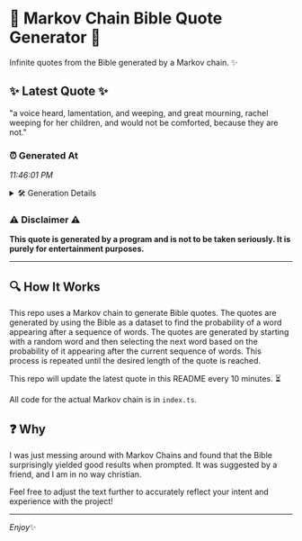 # 📖 Markov Chain Bible Quote Generator 📖

Infinite quotes from the Bible generated by a Markov chain. ✨

## ✨ Latest Quote ✨
"a voice heard, lamentation, and weeping, and great mourning, rachel weeping for her children, and would not be comforted, because they are not."

### ⏰ Generated At
*11:46:01 PM*

<details>
    <summary>🛠️ Generation Details</summary>
    <p>
        <strong>🌱 Seed:</strong> a<br>
        <strong>🔄 Iterations:</strong> 22<br>
        <strong>📜 Context History:</strong><br>[ a ]: voice<br>[ a, voice ]: heard,<br>[ a, voice, heard, ]: lamentation,<br>[ a, voice, heard,, lamentation, ]: and<br>[ a, voice, heard,, lamentation,, and ]: weeping,<br>[ a, voice, heard,, lamentation,, and, weeping, ]: and<br>[ voice, heard,, lamentation,, and, weeping,, and ]: great<br>[ heard,, lamentation,, and, weeping,, and, great ]: mourning,<br>[ lamentation,, and, weeping,, and, great, mourning, ]: rachel<br>[ and, weeping,, and, great, mourning,, rachel ]: weeping<br>[ weeping,, and, great, mourning,, rachel, weeping ]: for<br>[ and, great, mourning,, rachel, weeping, for ]: her<br>[ great, mourning,, rachel, weeping, for, her ]: children,<br>[ mourning,, rachel, weeping, for, her, children, ]: and<br>[ rachel, weeping, for, her, children,, and ]: would<br>[ weeping, for, her, children,, and, would ]: not<br>[ for, her, children,, and, would, not ]: be<br>[ her, children,, and, would, not, be ]: comforted,<br>[ children,, and, would, not, be, comforted, ]: because<br>[ and, would, not, be, comforted,, because ]: they<br>[ would, not, be, comforted,, because, they ]: are<br>[ not, be, comforted,, because, they, are ]: not.<br>
    </p>
</details>

### ⚠️ Disclaimer ⚠️
**This quote is generated by a program and is not to be taken seriously. It is purely for entertainment purposes.**

---

## 🔍 How It Works

This repo uses a Markov chain to generate Bible quotes. The quotes are generated by using the Bible as a dataset to find the probability of a word appearing after a sequence of words. The quotes are generated by starting with a random word and then selecting the next word based on the probability of it appearing after the current sequence of words. This process is repeated until the desired length of the quote is reached.

This repo will update the latest quote in this README every 10 minutes. ⏳

All code for the actual Markov chain is in `index.ts`.

## ❓ Why

I was just messing around with Markov Chains and found that the Bible surprisingly yielded good results when prompted. 
It was suggested by a friend, and I am in no way christian.

Feel free to adjust the text further to accurately reflect your intent and experience with the project!

---

*Enjoy*✨

